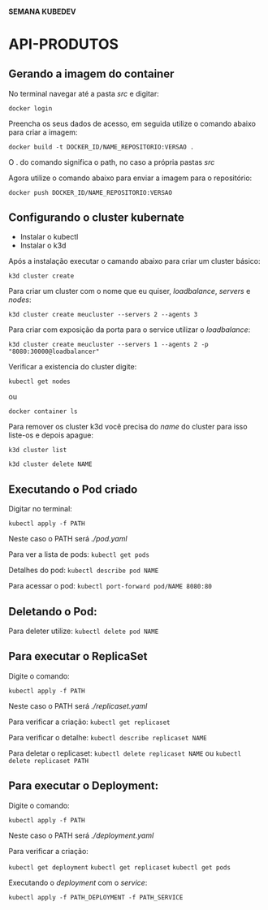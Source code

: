 #### SEMANA KUBEDEV
# API-PRODUTOS

## Gerando a imagem do container

No terminal navegar até a pasta _src_ e digitar:

```docker login```

Preencha os seus dados de acesso, em seguida utilize o comando abaixo para criar a imagem:

```docker build -t DOCKER_ID/NAME_REPOSITORIO:VERSAO .```

O . do comando significa o path, no caso a própria pastas _src_

Agora utilize o comando abaixo para enviar a imagem para o repositório:

```docker push DOCKER_ID/NAME_REPOSITORIO:VERSAO```

## Configurando o cluster kubernate

- Instalar o kubectl
- Instalar o k3d

Após a instalação executar o camando abaixo para criar um cluster básico:

```k3d cluster create```

Para criar um cluster com o nome que eu quiser, _loadbalance_, _servers_ e _nodes_:

```k3d cluster create meucluster --servers 2 --agents 3```

Para criar com exposição da porta para o service utilizar o _loadbalance_:

```k3d cluster create meucluster --servers 1 --agents 2 -p "8080:30000@loadbalancer"```

Verificar a existencia do cluster digite:

```kubectl get nodes```

ou 

```docker container ls```

Para remover os cluster k3d você precisa do _name_ do cluster para isso liste-os e depois apague:

```k3d cluster list```

```k3d cluster delete NAME```

## Executando o Pod criado

Digitar no terminal:

```kubectl apply -f PATH```

Neste caso o PATH será _./pod.yaml_

Para ver a lista de pods: ```kubectl get pods```

Detalhes do pod: ```kubectl describe pod NAME```

Para acessar o pod: ```kubectl port-forward pod/NAME 8080:80```

## Deletando o Pod:

Para deleter utilize: ```kubectl delete pod NAME```

## Para executar o ReplicaSet

Digite o comando:

```kubectl apply -f PATH```

Neste caso o PATH será _./replicaset.yaml_

Para verificar a criação: ```kubectl get replicaset```

Para verificar o detalhe: ```kubectl describe replicaset NAME```

Para deletar o replicaset: ```kubectl delete replicaset NAME``` ou ```kubectl delete replicaset PATH```

## Para executar o Deployment:

Digite o comando:

```kubectl apply -f PATH```

Neste caso o PATH será _./deployment.yaml_

Para verificar a criação:

```kubectl get deployment```
```kubectl get replicaset```
```kubectl get pods```

Executando o _deployment_ com o _service_:

```kubectl apply -f PATH_DEPLOYMENT -f PATH_SERVICE```


